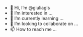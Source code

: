 - 👋 Hi, I’m @giuliagls
- 👀 I’m interested in ...
- 🌱 I’m currently learning ...
- 💞️ I’m looking to collaborate on ...
- 📫 How to reach me ...

<!---
giuliagls/giuliagls is a ✨ special ✨ repository because its `README.md` (this file) appears on your GitHub profile.
You can click the Preview link to take a look at your changes.
--->
